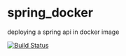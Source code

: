 # spring_docker
deploying a spring api in docker image

[![Build Status](https://travis-ci.com/tkhadir/spring_docker.svg?branch=master)](https://travis-ci.com/tkhadir/spring_docker)
